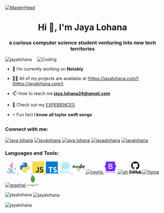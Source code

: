 [![MasterHead](https://miro.medium.com/v2/resize:fit:1400/1*AlRQd9BmTrOqvmdTHPfGBA.png)](https://jayloh.dev/)
<h1 align="center">Hi 👋, I'm Jaya Lohana</h1>
<h3 align="center">a curious computer science student venturing into new tech territories</h3>

<img align="right" alt="Coding" width="400" src="https://user-images.githubusercontent.com/74038190/236119160-976a0405-caa7-470c-9356-16d43402ea0a.gif">


<p align="left"> <img src="https://komarev.com/ghpvc/?username=jayalohana&label=Profile%20views&color=0e75b6&style=flat" alt="jayalohana" /> </p>

- 🔭 I’m currently working on **Notably**

- 👨‍💻 All of my projects are available at [https://jayalohana.com/](https://jayalohana.com/)

- 📫 How to reach me **jaya.lohana24@gmail.com**

- 📄 Check out my [EXPERIENCES](https://drive.google.com/file/d/1fBvo9rXjkneZO-NwR5aqE7jQyYZ5Vtya/view?usp=sharing)


- ⚡ Fun fact **i know all taylor swift songs**

<h3 align="left">Connect with me:</h3>
<p align="left">
<a href="https://linkedin.com/in/jaya lohana" target="blank"><img align="center" src="https://raw.githubusercontent.com/rahuldkjain/github-profile-readme-generator/master/src/images/icons/Social/linked-in-alt.svg" alt="jaya lohana" height="30" width="40" /></a>
<a href="https://codesandbox.com/jayalohana" target="blank"><img align="center" src="https://raw.githubusercontent.com/rahuldkjain/github-profile-readme-generator/master/src/images/icons/Social/codesandbox.svg" alt="jayalohana" height="30" width="40" /></a>
<a href="https://fb.com/jaya lohana" target="blank"><img align="center" src="https://raw.githubusercontent.com/rahuldkjain/github-profile-readme-generator/master/src/images/icons/Social/facebook.svg" alt="jaya lohana" height="30" width="40" /></a>
<a href="https://instagram.com/jayaalohana" target="blank"><img align="center" src="https://raw.githubusercontent.com/rahuldkjain/github-profile-readme-generator/master/src/images/icons/Social/instagram.svg" alt="jayaalohana" height="30" width="40" /></a>
<a href="https://www.leetcode.com/jayalohana" target="blank"><img align="center" src="https://raw.githubusercontent.com/rahuldkjain/github-profile-readme-generator/master/src/images/icons/Social/leet-code.svg" alt="jayalohana" height="30" width="40" /></a>
</p>

<h3 align="left">Languages and Tools:</h3>
<p align="left">
<!-- Languages -->
<a href="https://www.java.com" target="_blank" rel="noreferrer"> <img src="https://raw.githubusercontent.com/devicons/devicon/master/icons/java/java-original.svg" alt="java" width="40" height="40"/> </a>
<a href="https://www.python.org" target="_blank" rel="noreferrer"> <img src="https://raw.githubusercontent.com/devicons/devicon/master/icons/python/python-original.svg" alt="python" width="40" height="40"/> </a>
<a href="https://developer.mozilla.org/en-US/docs/Web/JavaScript" target="_blank" rel="noreferrer"> <img src="https://raw.githubusercontent.com/devicons/devicon/master/icons/javascript/javascript-original.svg" alt="javascript" width="40" height="40"/> </a>
<a href="https://www.typescriptlang.org/" target="_blank" rel="noreferrer"> <img src="https://raw.githubusercontent.com/devicons/devicon/master/icons/typescript/typescript-original.svg" alt="typescript" width="40" height="40"/> </a>
<!-- Frameworks and Libraries -->
<a href="https://reactjs.org/" target="_blank" rel="noreferrer"> <img src="https://raw.githubusercontent.com/devicons/devicon/master/icons/react/react-original-wordmark.svg" alt="react" width="40" height="40"/> </a>
<a href="https://nodejs.org" target="_blank" rel="noreferrer"> <img src="https://raw.githubusercontent.com/devicons/devicon/master/icons/nodejs/nodejs-original-wordmark.svg" alt="nodejs" width="40" height="40"/> </a>
<a href="https://nextjs.org/" target="_blank" rel="noreferrer"> <img src="https://cdn.worldvectorlogo.com/logos/nextjs-2.svg" alt="nextjs" width="40" height="40"/> </a>
<a href="https://getbootstrap.com" target="_blank" rel="noreferrer"> <img src="https://raw.githubusercontent.com/devicons/devicon/master/icons/bootstrap/bootstrap-plain-wordmark.svg" alt="bootstrap" width="40" height="40"/> </a>
<!-- Tools and Technologies -->
<a href="https://git-scm.com/" target="_blank" rel="noreferrer"> <img src="https://www.vectorlogo.zone/logos/git-scm/git-scm-icon.svg" alt="git" width="40" height="40"/> </a>
<a href="https://github.com/" target="_blank" rel="noreferrer"> <img src="https://raw.githubusercontent.com/devicons/devicon/master/icons/github/github-original-wordmark.svg" alt="github" width="40" height="40"/> </a>
<a href="https://www.figma.com/" target="_blank" rel="noreferrer"> <img src="https://www.vectorlogo.zone/logos/figma/figma-icon.svg" alt="figma" width="40" height="40"/> </a>
<a href="https://graphql.org" target="_blank" rel="noreferrer"> <img src="https://www.vectorlogo.zone/logos/graphql/graphql-icon.svg" alt="graphql" width="40" height="40"/> </a>
<a href="https://www.mongodb.com/" target="_blank" rel="noreferrer"> <img src="https://raw.githubusercontent.com/devicons/devicon/master/icons/mongodb/mongodb-original-wordmark.svg" alt="mongodb" width="40" height="40"/> </a>
</p>
<p><img align="left" src="https://github-readme-stats.vercel.app/api/top-langs?username=jayalohana&show_icons=true&locale=en&layout=compact" alt="jayalohana" /></p>

<p>&nbsp;<img align="center" src="https://github-readme-stats.vercel.app/api?username=jayalohana&show_icons=true&locale=en" alt="jayalohana" /></p>

<p><img align="center" src="https://github-readme-streak-stats.herokuapp.com/?user=jayalohana&" alt="jayalohana" /></p>
